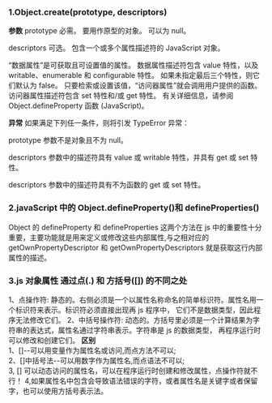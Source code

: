 ### 1.Object.create(prototype, descriptors)

**参数**
prototype
必需。 要用作原型的对象。 可以为 null。

descriptors
可选。 包含一个或多个属性描述符的 JavaScript 对象。

“数据属性”是可获取且可设置值的属性。 数据属性描述符包含 value 特性，以及 writable、enumerable 和 configurable 特性。 如果未指定最后三个特性，则它们默认为 false。 只要检索或设置该值，“访问器属性”就会调用用户提供的函数。 访问器属性描述符包含 set 特性和/或 get 特性。 有关详细信息，请参阅 Object.defineProperty 函数 (JavaScript)。

**异常**
如果满足下列任一条件，则将引发 TypeError 异常：

prototype 参数不是对象且不为 null。

descriptors 参数中的描述符具有 value 或 writable 特性，并具有 get 或 set 特性。

descriptors 参数中的描述符具有不为函数的 get 或 set 特性。

### 2.javaScript 中的 Object.defineProperty()和 defineProperties()

Object 的 defineProperty 和 defineProperties 这两个方法在 js 中的重要性十分重要，主要功能就是用来定义或修改这些内部属性,与之相对应的 getOwnPropertyDescriptor 和 getOwnPropertyDescriptors 就是获取这行内部属性的描述。

### 3.js 对象属性 通过点(.) 和 方括号([]) 的不同之处

1、点操作符: 静态的。右侧必须是一个以属性名称命名的简单标识符。属性名用一个标识符来表示。标识符必须直接出现再 js 程序中，
它们不是数据类型，因此程序无法修改它们。
2、中括号操作符: 动态的。方括号里必须是一个计算结果为字符串的表达式，属性名通过字符串表示。字符串是 js 的数据类型，
再程序运行时可以修改和创建它们。
**区别**  
1、[]--可以用变量作为属性名或访问,而点方法不可以;  
2、[]中括号法--可以用数字作为属性名,而点语法不可以;  
3, [] 可以动态访问的属性名，可以在程序运行时创建和修改属性，点操作符就不行！
4,如果属性名中包含会导致语法错误的字符，或者属性名是关键字或者保留字，也可以使用方括号表示法。
